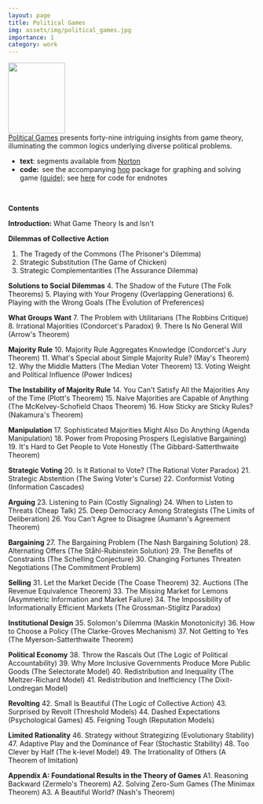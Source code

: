 ```yaml
---
layout: page
title: Political Games
img: assets/img/political_games.jpg
importance: 1
category: work
---
```


<div class="nopadding col-md-12 col-xs-12">
<div class="description">
<div class="LinesEllipsis LinesEllipsis--clamped ">
<div><img class="wp-image-420 alignleft" src="http://macartan.nyc/wp-content/uploads/2020/02/hop-242x300.png" alt="" width="116" height="144" /></div>
<div></div>
<div></div>
<div><a href="https://wwnorton.com/books/9780393263336">Political Games</a> presents forty-nine intriguing insights from game theory, illuminating the common logics underlying diverse political problems.</div>
<div></div>
<div></div>
</div>
</div>
</div>
<ul>
 	<li><strong>text</strong>: segments available from <a href="https://wwnorton.com/books/9780393263336">Norton</a></li>
 	<li><strong>code:  </strong>see the accompanying <a href="https://github.com/macartan/hop">hop</a> package for graphing and solving game (<a href="https://macartan.github.io/hop/">guide</a>); see <a href="https://macartan.github.io/hop/endnotes.html">here</a> for code for endnotes</li>
</ul>
&nbsp;

<strong>Contents</strong>

<strong>Introduction:</strong> What Game Theory Is and Isn't

<strong>Dilemmas of Collective Action</strong>
1. The Tragedy of the Commons (The Prisoner's Dilemma)
2. Strategic Substitution (The Game of Chicken)
3. Strategic Complementarities (The Assurance Dilemma)

<strong>Solutions to Social Dilemmas</strong>
4. The Shadow of the Future (The Folk Theorems)
5. Playing with Your Progeny (Overlapping Generations)
6. Playing with the Wrong Goals (The Evolution of Preferences)

<strong>What Groups Want</strong>
7. The Problem with Utilitarians (The Robbins Critique)
8. Irrational Majorities (Condorcet's Paradox)
9. There Is No General Will (Arrow's Theorem)

<strong>Majority Rule</strong>
10. Majority Rule Aggregates Knowledge (Condorcet's Jury Theorem)
11. What's Special about Simple Majority Rule? (May's Theorem)
12. Why the Middle Matters (The Median Voter Theorem)
13. Voting Weight and Political Influence (Power Indices)

<strong>The Instability of Majority Rule</strong>
14. You Can't Satisfy All the Majorities Any of the Time (Plott's Theorem)
15. Naive Majorities are Capable of Anything (The McKelvey-Schofield Chaos Theorem)
16. How Sticky are Sticky Rules? (Nakamura's Theorem)

<strong>Manipulation</strong>
17. Sophisticated Majorities Might Also Do Anything (Agenda Manipulation)
18. Power from Proposing Prospers (Legislative Bargaining)
19. It's Hard to Get People to Vote Honestly (The Gibbard-Satterthwaite Theorem)

<strong>Strategic Voting</strong>
20. Is It Rational to Vote? (The Rational Voter Paradox)
21. Strategic Abstention (The Swing Voter's Curse)
22. Conformist Voting (Information Cascades)

<strong>Arguing</strong>
23. Listening to Pain (Costly Signaling)
24. When to Listen to Threats (Cheap Talk)
25. Deep Democracy Among Strategists (The Limits of Deliberation)
26. You Can't Agree to Disagree (Aumann's Agreement Theorem)

<strong>Bargaining</strong>
27. The Bargaining Problem (The Nash Bargaining Solution)
28. Alternating Offers (The Ståhl-Rubinstein Solution)
29. The Benefits of Constraints (The Schelling Conjecture)
30. Changing Fortunes Threaten Negotiations (The Commitment Problem)

<strong>Selling</strong>
31. Let the Market Decide (The Coase Theorem)
32. Auctions (The Revenue Equivalence Theorem)
33. The Missing Market for Lemons (Asymmetric Information and Market Failure)
34. The Impossibility of Informationally Efficient Markets (The Grossman-Stiglitz Paradox)

<strong>Institutional Design</strong>
35. Solomon's Dilemma (Maskin Monotonicity)
36. How to Choose a Policy (The Clarke-Groves Mechanism)
37. Not Getting to Yes (The Myerson-Satterthwaite Theorem)

<strong>Political Economy</strong>
38. Throw the Rascals Out (The Logic of Political Accountability)
39. Why More Inclusive Governments Produce More Public Goods (The Selectorate Model)
40. Redistribution and Inequality (The Meltzer-Richard Model)
41. Redistribution and Inefficiency (The Dixit-Londregan Model)

<strong>Revolting</strong>
42. Small Is Beautiful (The Logic of Collective Action)
43. Surprised by Revolt (Threshold Models)
44. Dashed Expectations (Psychological Games)
45. Feigning Tough (Reputation Models)

<strong>Limited Rationality</strong>
46. Strategy without Strategizing (Evolutionary Stability)
47. Adaptive Play and the Dominance of Fear (Stochastic Stability)
48. Too Clever by Half (The k-level Model)
49. The Irrationality of Others (A Theorem of Imitation)

<strong>Appendix A: Foundational Results in the Theory of Games</strong>
A1. Reasoning Backward (Zermelo's Theorem)
A2. Solving Zero-Sum Games (The Minimax Theorem)
A3. A Beautiful World? (Nash's Theorem)